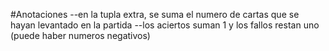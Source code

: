 #Anotaciones
--en la tupla extra, se suma el numero de cartas que se hayan levantado en la partida
--los aciertos suman 1 y los fallos restan uno (puede haber numeros negativos)